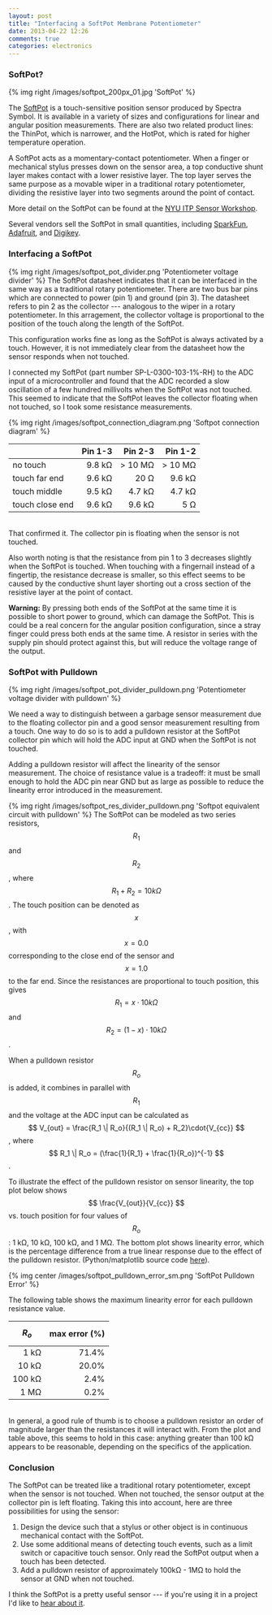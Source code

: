 ```yaml
---
layout: post
title: "Interfacing a SoftPot Membrane Potentiometer"
date: 2013-04-22 12:26
comments: true
categories: electronics
---
```


### SoftPot?
{% img right /images/softpot_200px_01.jpg 'SoftPot' %}

The [SoftPot](http://www.spectrasymbol.com/potentiometer/softpot) is a touch-sensitive position sensor produced by Spectra Symbol.
It is available in a variety of sizes and configurations for linear and angular position measurements.
There are also two related product lines: the ThinPot, which is narrower, and the HotPot, which is rated for higher temperature operation.

A SoftPot acts as a momentary-contact potentiometer. 
When a finger or mechanical stylus presses down on the sensor area, a top conductive shunt layer makes contact with a lower resistive layer.
The top layer serves the same purpose as a movable wiper in a traditional rotary potentiometer, dividing the resistive layer into two segments around the point of contact. 

More detail on the SoftPot can be found at the [NYU ITP Sensor Workshop](http://itp.nyu.edu/physcomp/sensors/Reports/SoftPot).

Several vendors sell the SoftPot in small quantities, including [SparkFun](http://www.sparkfun.com), [Adafruit](http://www.adafruit.com/), and [Digikey](http://www.digikey.com/).

### Interfacing a SoftPot
{% img right /images/softpot_pot_divider.png 'Potentiometer voltage divider' %}
The SoftPot datasheet indicates that it can be interfaced in the same way as a traditional rotary potentiometer.
There are two bus bar pins which are connected to power (pin 1) and ground (pin 3). 
The datasheet refers to pin 2 as the collector --- analogous to the wiper in a rotary potentiometer.
In this arragement, the collector voltage is proportional to the position of the touch along the length of the SoftPot.

This configuration works fine as long as the SoftPot is always activated by a touch.
However, it is not immediately clear from the datasheet how the sensor responds when not touched.

I connected my SoftPot (part number SP-L-0300-103-1%-RH) to the ADC input of a microcontroller and found that the ADC recorded a slow oscillation of a few hundred millivolts when the SoftPot was not touched.
This seemed to indicate that the SoftPot leaves the collector floating when not touched, so I took some resistance measurements.

{% img right /images/softpot_connection_diagram.png 'Softpot connection diagram' %}

|                   | Pin 1-3 | Pin 2-3 | Pin 1-2 |
|:------------------|--------:|--------:|--------:| 
| no touch          | 9.8 kΩ | > 10 MΩ | > 10 MΩ | 
| touch far end     | 9.6 kΩ | 20 Ω | 9.6 kΩ | 
| touch middle      | 9.5 kΩ | 4.7 kΩ | 4.7 kΩ | 
| touch close end   | 9.6 kΩ | 9.6 kΩ | 5 Ω | 

<br>
That confirmed it. The collector pin is floating when the sensor is not touched.

Also worth noting is that the resistance from pin 1 to 3 decreases slightly when the SoftPot is touched. When touching with a fingernail instead of a fingertip, 
the resistance decrease is smaller, 
so this effect seems to be caused by the conductive shunt layer shorting out a cross section of the resistive layer at the point of contact.

**Warning:** By pressing both ends of the SoftPot at the same time it is possible to short power to ground, which can damage the SoftPot. 
This is could be a real concern for the angular position configuration, since a stray finger could press both ends at the same time.
A resistor in series with the supply pin should protect against this, but will reduce the voltage range of the output.

### SoftPot with Pulldown
{% img right /images/softpot_pot_divider_pulldown.png 'Potentiometer voltage divider with pulldown' %}

We need a way to distinguish between a garbage sensor measurement due to the floating collector pin and a good sensor measurement resulting from a touch.
One way to do so is to add a pulldown resistor at the SoftPot collector pin which will hold the ADC input at GND when the SoftPot is not touched.

Adding a pulldown resistor will affect the linearity of the sensor measurement.
The choice of resistance value is a tradeoff: 
it must be small enough to hold the ADC pin near GND but as large as possible to reduce the linearity error introduced in the measurement.

{% img right /images/softpot_res_divider_pulldown.png 'Softpot equivalent circuit with pulldown' %}
The SoftPot can be modeled as two series resistors, 
$$ R_1 $$ and $$ R_2 $$ , where  $$ R_1 + R_2 = 10kΩ $$.
The touch position can be denoted as $$ x $$, with $$ x = 0.0 $$ corresponding to the close end of the sensor and $$ x = 1.0 $$ to the far end.
Since the resistances are proportional to touch position, this gives $$ R_1 = x \cdot 10kΩ $$ and $$ R_2 = (1-x) \cdot 10kΩ $$.


When a pulldown resistor $$ R_o $$ is added, it combines in parallel with $$ R_1 $$ 
and the voltage at the ADC input can be calculated as 
$$ V_{out} = \frac{R_1 \| R_o}{(R_1 \| R_o) + R_2}\cdot{V_{cc}} $$,
where $$ R_1 \| R_o = (\frac{1}{R_1} + \frac{1}{R_o})^{-1} $$.

To illustrate the effect of the pulldown resistor on sensor linearity, 
the top plot below shows $$ \frac{V_{out}}{V_{cc}} $$ vs. touch position for four values of $$ R_o $$: 1 kΩ, 10 kΩ, 100 kΩ, and 1 MΩ.
The bottom plot shows linearity error, which is the percentage difference from a true linear response due to the effect of the pulldown resistor.
(Python/matplotlib source code [here](http://gist.github.com/qqrs/4107845)).

{% img center /images/softpot_pulldown_error_sm.png 'SoftPot Pulldown Error' %}

The following table shows the maximum linearity error for each pulldown resistance value. 

| $$ R_o $$  | max error (%)  
|-----------:|-----------:|
|  1 kΩ  | 71.4%
| 10 kΩ  | 20.0%
| 100 kΩ  |  2.4%
|  1 MΩ  |  0.2%

<br>
In general, a good rule of thumb is to choose a pulldown resistor an order of magnitude larger than the resistances it will interact with.
From the plot and table above, this seems to hold in this case:
anything greater than 100 kΩ appears to be reasonable, depending on the specifics of the application.

### Conclusion
The SoftPot can be treated like a traditional rotary potentiometer, except when the sensor is not touched. 
When not touched, the sensor output at the collector pin is left floating.
Taking this into account, here are three possibilities for using the sensor:

1. Design the device such that a stylus or other object is in continuous mechanical contact with the SoftPot.
2. Use some additional means of detecting touch events, such as a limit switch or capacitive touch sensor. Only read the SoftPot output when a touch has been detected.
3. Add a pulldown resistor of approximately 100kΩ - 1MΩ to hold the sensor at GND when not touched.

I think the SoftPot is a pretty useful sensor --- if you're using it in a project I'd like to [hear about it](/about).
